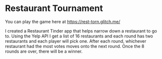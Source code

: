 # Restaurant Tournament
You can play the game here at https://rest-torn.glitch.me/


I created a Restaurant Tinder app that helps narrow down a restaurant to go to. Using the Yelp API I get a list of 16 restaurants and each round has two restaurants and each player will pick one. After each round, whichever restaurant had the most votes moves onto the next round. Once the 8 rounds are over, there will be a winner. 

